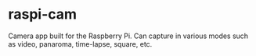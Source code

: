 # raspi-cam

Camera app built for the Raspberry Pi. Can capture in various modes such as video, panaroma, time-lapse, square, etc.
